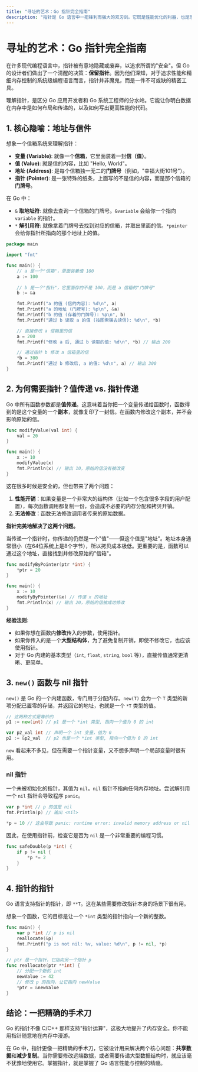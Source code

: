 ```yaml
---
title: "寻址的艺术：Go 指针完全指南"
description: "指针是 Go 语言中一把锋利而强大的双刃剑。它既是性能优化的利器，也是理解 Go 如何在函数间高效传递数据的关键。本章将带你彻底掌握指针的原理与艺术。"
---
```


# 寻址的艺术：Go 指针完全指南

在许多现代编程语言中，指针被有意地隐藏或废弃，以追求所谓的"安全"。但 Go 的设计者们做出了一个清醒的决策：**保留指针**。因为他们深知，对于追求性能和精细内存控制的系统级编程语言而言，指针并非魔鬼，而是一件不可或缺的精密工具。

理解指针，是区分 Go 应用开发者和 Go 系统工程师的分水岭。它能让你明白数据在内存中是如何布局和传递的，以及如何写出更高性能的代码。

## 1. 核心隐喻：地址与信件

想象一个信箱系统来理解指针：
- **变量 (Variable)**: 就像一个**信箱**，它里面装着一封**信（值）**。
- **值 (Value)**: 就是信的内容，比如 "Hello, World"。
- **地址 (Address)**: 是每个信箱独一无二的**门牌号**（例如，"幸福大街101号"）。
- **指针 (Pointer)**: 是一张特殊的纸条，上面写的不是信的内容，而是那个信箱的**门牌号**。

在 Go 中：
- `&` **取地址符**: 就像去查询一个信箱的门牌号。`&variable` 会给你一个指向 `variable` 的指针。
- `*` **解引用符**: 就像拿着门牌号去找到对应的信箱，并取出里面的信。`*pointer` 会给你指针所指向的那个地址上的值。

```go
package main

import "fmt"

func main() {
    // a 是一个"信箱"，里面装着值 100
    a := 100 
    
    // b 是一个"指针"，它里面存的不是 100，而是 a 信箱的"门牌号"
    b := &a

    fmt.Printf("a 的值 (信的内容): %d\n", a)
    fmt.Printf("a 的地址 (门牌号): %p\n", &a)
    fmt.Printf("b 的值 (存着的门牌号): %p\n", b)
    fmt.Printf("通过 b 读取 a 的值 (按图索骥去读信): %d\n", *b)

    // 直接修改 a 信箱里的信
    a = 200
    fmt.Printf("修改 a 后, 通过 b 读取的值: %d\n", *b) // 输出 200

    // 通过指针 b 修改 a 信箱里的信
    *b = 300
    fmt.Printf("通过 b 修改后, a 的值: %d\n", a) // 输出 300
}
```

## 2. 为何需要指针？值传递 vs. 指针传递

Go 中所有函数参数都是**值传递**。这意味着当你把一个变量传递给函数时，函数得到的是这个变量的一个**副本**，就像复印了一封信。在函数内修改这个副本，并不会影响原始的信。

```go
func modifyValue(val int) {
    val = 20
}

func main() {
    x := 10
    modifyValue(x)
    fmt.Println(x) // 输出 10，原始的信没有被改变
}
```

这在很多时候是安全的，但也带来了两个问题：
1.  **性能开销**：如果变量是一个非常大的结构体（比如一个包含很多字段的用户配置），每次函数调用都复制一份，会造成不必要的内存分配和拷贝开销。
2.  **无法修改**：函数无法修改调用者传来的原始数据。

**指针完美地解决了这两个问题。**

当传递一个指针时，你传递的仍然是一个"值"——但这个值是"地址"。地址本身通常很小（在64位系统上是8个字节），所以拷贝成本极低。更重要的是，函数可以通过这个地址，直接找到并修改原始的"信箱"。

```go
func modifyByPointer(ptr *int) {
    *ptr = 20
}

func main() {
    x := 10
    modifyByPointer(&x) // 传递 x 的地址
    fmt.Println(x) // 输出 20，原始的信被成功修改
}
```

**经验法则**:
- 如果你想在函数内**修改**传入的参数，使用指针。
- 如果你传入的是一个**大型结构体**，为了避免复制开销，即使不修改它，也应该使用指针。
- 对于 Go 内建的基本类型（`int`, `float`, `string`, `bool` 等），直接传值通常更清晰、更简单。

## 3. `new()` 函数与 nil 指针

`new()` 是 Go 的一个内建函数，专门用于分配内存。`new(T)` 会为一个 `T` 类型的新项分配已置零的存储，并返回它的地址，也就是一个 `*T` 类型的值。

```go
// 这两种方式是等价的
p1 := new(int) // p1 是一个 *int 类型, 指向一个值为 0 的 int

var p2_val int // 声明一个 int 变量，值为 0
p2 := &p2_val  // p2 也是一个 *int 类型, 指向一个值为 0 的 int
```
`new` 看起来不多见，但在需要一个指针变量，又不想多声明一个局部变量时很有用。

### nil 指针

一个未被初始化的指针，其值为 `nil`。`nil` 指针不指向任何内存地址。尝试解引用一个 `nil` 指针会导致程序 `panic`。

```go
var p *int // p 的值是 nil
fmt.Println(p) // 输出 <nil>

*p = 10 // 这会导致 panic: runtime error: invalid memory address or nil pointer dereference
```

因此，在使用指针前，检查它是否为 `nil` 是一个非常重要的编程习惯。

```go
func safeDouble(p *int) {
    if p != nil {
        *p *= 2
    }
}
```

## 4. 指针的指针

Go 语言支持指针的指针，即 `**T`。这在某些需要修改指针本身的场景下很有用。

想象一个函数，它的目标是让一个 `*int` 类型的指针指向一个新的整数。

```go
func main() {
    var p *int // p is nil
    reallocate(&p)
    fmt.Printf("p is not nil: %v, value: %d\n", p != nil, *p)
}

// ptr 是一个指针，它指向另一个指针 p
func reallocate(ptr **int) {
    // 分配一个新的 int
    newValue := 42
    // 修改 p 的指向，让它指向 newValue
    *ptr = &newValue
}
```

## 结论：一把精确的手术刀

Go 的指针不像 C/C++ 那样支持"指针运算"，这极大地提升了内存安全。你不能用指针随意地在内存中漫游。

在 Go 中，指针更像一把精确的手术刀，它被设计用来解决两个核心问题：**共享数据**和**减少复制**。当你需要修改远端数据，或者需要传递大型数据结构时，就应该毫不犹豫地使用它。掌握指针，就是掌握了 Go 语言性能与控制的精髓。 